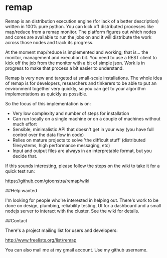 # remap

Remap is an distribution execution engine (for lack of a better description) written in 100% pure python. You can kick off distributed processes like map/reduce from a remap monitor. The platform figures out which nodes and cores are available to run the jobs on and it will distribute the work across those nodes and track its progress.

At the moment map/reduce is implemented and working; that is... the monitor, management and execution bit. You need to use a REST client to kick off the job from the monitor with a bit of simple json. Work is in progress to make that process a bit easier to understand.

Remap is very new and targeted at small-scale installations. The whole idea of remap is for developers, researchers and tinkerers to be able to put an environment together very quickly, so you can get to your algorithm implementations as quickly as possible.

So the focus of this implementation is on:
- Very low complexity and number of steps for installation
- Can run locally on a single machine or on a couple of machines without much effort
- Sensible, minimalistic API that doesn't get in your way (you have full control over the data flow in code)
- Relies on mature projects to solve 'the difficult stuff' (distributed filesystems, high performance messaging, etc)
- Input and output files are always in an interpretable format, but you decide that.

If this sounds interesting, please follow the steps on the wiki to take it for a quick test run:

https://github.com/gtoonstra/remap/wiki

##Help wanted

I'm looking for people who're interested in helping out. There's work to be done on design, plumbing, reliability testing, UI for a dashboard and a small nodejs server to interact with the cluster. See the wiki for details.

##Contact

There's a project mailing list for users and developers:

http://www.freelists.org/list/remap

You can also mail me at my gmail account. Use my github username.
